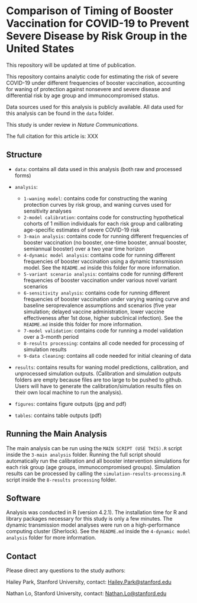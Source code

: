 # Comparison of Timing of Booster Vaccination for COVID-19 to Prevent Severe Disease by Risk Group in the United States

This repository will be updated at time of publication.

This repository contains analytic code for estimating the risk of severe COVID-19 under different frequencies of booster vaccination, accounting for waning of protection against nonsevere and severe disease and differential risk by age group and immunocompromised status.

Data sources used for this analysis is publicly available. All data used for this analysis can be found in the `data` folder.

This study is under review in _Nature Communications_.

The full citation for this article is: XXX

## Structure
* `data`: contains all data used in this analysis (both raw and processed forms)
* `analysis`:
  * `1-waning model`: contains code for constructing the waning protection curves by risk group, and waning curves used for sensitivity analyses
  * `2-model calibration`: contains code for constructing hypothetical cohorts of 1 million individuals for each risk group and calibrating age-specific estimates of severe COVID-19 risk 
  * `3-main analysis`: contains code for running different frequencies of booster vaccination (no booster, one-time booster, annual booster, semiannual booster) over a two year time horizon
  * `4-dynamic model analysis`: contains code for running different frequencies of booster vaccination using a dynamic transmission model. See the `README.md` inside this folder for more information.
  *  `5-variant scenario analysis`: contains code for running different frequencies of booster vaccination under various novel variant scenarios
  *  `6-sensitivity analysis`: contains code for running different frequencies of booster vaccination under varying waning curve and baseline seroprevalence assumptions and scenarios (five year simulation; delayed vaccine administration, lower vaccine effectiveness after 1st dose, higher subclinical infection). See the `README.md` inside this folder for more information.
  *  `7-model validation`: contains code for running a model validation over a 3-month period
  *  `8-results processing`: contains all code needed for processing of simulation results
  *  `9-data cleaning`: contains all code needed for initial cleaning of data

* `results`: contains results for waning model predictions, calibration, and unprocessed simulation outputs. (Calibration and simulation outputs folders are empty because files are too large to be pushed to github. Users will have to generate the calibration/simulation results files on their own local machine to run the analysis).
* `figures`: contains figure outputs (jpg and pdf)
* `tables`: contains table outputs (pdf)

## Running the Main Analysis
The main analysis can be run using the `MAIN SCRIPT (USE THIS).R` script inside the `3-main analysis` folder. Running the full script should automatically run the calibration and all booster intervention simulations for each risk group (age groups, immunocompromised groups). Simulation results can be processed by calling the `simulation-results-processing.R` script inside the `8-results processing` folder. 

## Software
Analysis was conducted in R (version 4.2.1). The installation time for R and library packages necessary for this study is only a few minutes. The dynamic transmission model analyses were run on a high-performance computing cluster (Sherlock). See the `README.md` inside the `4-dynamic model analysis` folder for more information. 

## Contact 
Please direct any questions to the study authors:

Hailey Park, Stanford University, contact: Hailey.Park@stanford.edu

Nathan Lo, Stanford University, contact: Nathan.Lo@stanford.edu

